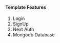 <h4>Template Features</h4>
<ol>
  <li>Login</li>
  <li>SignUp</li>
  <li>Next Auth</li>
  <li>Mongodb Database</li>
</ol>
